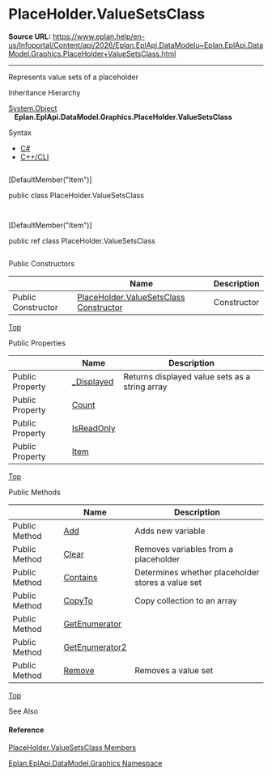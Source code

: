 # PlaceHolder.ValueSetsClass

**Source URL:** https://www.eplan.help/en-us/Infoportal/Content/api/2026/Eplan.EplApi.DataModelu~Eplan.EplApi.DataModel.Graphics.PlaceHolder+ValueSetsClass.html

---

Represents value sets of a placeholder

Inheritance Hierarchy

[System.Object](#)  
   **Eplan.EplApi.DataModel.Graphics.PlaceHolder.ValueSetsClass**

Syntax

- [C#](#i-syntax-CS)
- [C++/CLI](#i-syntax-CPP2005)

```
```
[DefaultMember("Item")]
public class PlaceHolder.ValueSetsClass
```
```

```
```
[DefaultMember("Item")]
public ref class PlaceHolder.ValueSetsClass
```
```



Public Constructors

|  | Name | Description |
| --- | --- | --- |
| Public Constructor | [PlaceHolder.ValueSetsClass Constructor](Eplan.EplApi.DataModelu~Eplan.EplApi.DataModel.Graphics.PlaceHolder+ValueSetsClass~_ctor.html) | Constructor |

[Top](#top)



Public Properties

|  | Name | Description |
| --- | --- | --- |
| Public Property | [\_Displayed](Eplan.EplApi.DataModelu~Eplan.EplApi.DataModel.Graphics.PlaceHolder+ValueSetsClass~_Displayed.html) | Returns displayed value sets as a string array |
| Public Property | [Count](Eplan.EplApi.DataModelu~Eplan.EplApi.DataModel.Graphics.PlaceHolder+ValueSetsClass~Count.html) |  |
| Public Property | [IsReadOnly](Eplan.EplApi.DataModelu~Eplan.EplApi.DataModel.Graphics.PlaceHolder+ValueSetsClass~IsReadOnly.html) |  |
| Public Property | [Item](Eplan.EplApi.DataModelu~Eplan.EplApi.DataModel.Graphics.PlaceHolder+ValueSetsClass~Item.html) |  |

[Top](#top)

Public Methods

|  | Name | Description |
| --- | --- | --- |
| Public Method | [Add](Eplan.EplApi.DataModelu~Eplan.EplApi.DataModel.Graphics.PlaceHolder+ValueSetsClass~Add.html) | Adds new variable |
| Public Method | [Clear](Eplan.EplApi.DataModelu~Eplan.EplApi.DataModel.Graphics.PlaceHolder+ValueSetsClass~Clear.html) | Removes variables from a placeholder |
| Public Method | [Contains](Eplan.EplApi.DataModelu~Eplan.EplApi.DataModel.Graphics.PlaceHolder+ValueSetsClass~Contains.html) | Determines whether placeholder stores a value set |
| Public Method | [CopyTo](Eplan.EplApi.DataModelu~Eplan.EplApi.DataModel.Graphics.PlaceHolder+ValueSetsClass~CopyTo.html) | Copy collection to an array |
| Public Method | [GetEnumerator](Eplan.EplApi.DataModelu~Eplan.EplApi.DataModel.Graphics.PlaceHolder+ValueSetsClass~GetEnumerator.html) |  |
| Public Method | [GetEnumerator2](Eplan.EplApi.DataModelu~Eplan.EplApi.DataModel.Graphics.PlaceHolder+ValueSetsClass~GetEnumerator2.html) |  |
| Public Method | [Remove](Eplan.EplApi.DataModelu~Eplan.EplApi.DataModel.Graphics.PlaceHolder+ValueSetsClass~Remove.html) | Removes a value set |

[Top](#top)




See Also

#### Reference

[PlaceHolder.ValueSetsClass Members](Eplan.EplApi.DataModelu~Eplan.EplApi.DataModel.Graphics.PlaceHolder+ValueSetsClass_members.html)
  
[Eplan.EplApi.DataModel.Graphics Namespace](Eplan.EplApi.DataModelu~Eplan.EplApi.DataModel.Graphics_namespace.html)